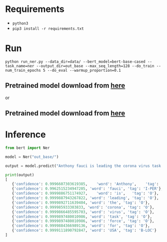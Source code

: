 

# Requirements

-  `python3`
- `pip3 install -r requirements.txt`

# Run

`python run_ner.py --data_dir=data/ --bert_model=bert-base-cased --task_name=ner --output_dir=out_base --max_seq_length=128 --do_train --num_train_epochs 5 --do_eval --warmup_proportion=0.1`




## Pretrained model download from [here](https://1drv.ms/u/s!Auc3VRul9wo5hgr8jwhFD8iPCYp1?e=UsJJ2V)
or
## Pretrained model download from [here](https://1drv.ms/u/s!Auc3VRul9wo5hgr8jwhFD8iPCYp1?e=UsJJ2V)

# Inference

```python
from bert import Ner

model = Ner("out_base/")

output = model.predict("Anthony fauci is leading the corona virus task force for USA ")

print(output)
[
   {'confidence': 0.9996607303619385,    'word': 'Anthony',    'tag': 'B-PER'} ,
   {'confidence': 0.9962515234947205, 'word': 'fauci', 'tag': 'I-PER'}, 
   {'confidence': 0.9999886751174927,    'word': 'is',   'tag': 'O'},   
   {'confidence': 0.9999887943267822, 'word': 'leading', 'tag': 'O'}, 
   {'confidence': 0.9999892711639404, 'word': 'the', 'tag': 'O'}, 
   {'confidence': 0.999985933303833, 'word': 'corona', 'tag': 'O'}, 
   {'confidence': 0.9999866485595703, 'word': 'virus', 'tag': 'O'}, 
   {'confidence': 0.9999897480010986, 'word': 'task', 'tag': 'O'}, 
   {'confidence': 0.9999897480010986, 'word': 'force', 'tag': 'O'}, 
   {'confidence': 0.9999884366989136, 'word': 'for', 'tag': 'O'}, 
   {'confidence': 0.9999111890792847, 'word': 'USA', 'tag': 'B-LOC'}
]

```


